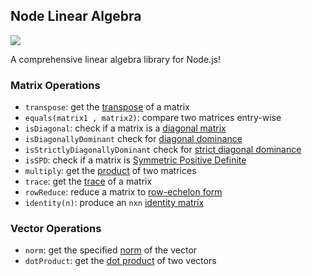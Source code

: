 Node Linear Algebra
---

![](https://travis-ci.org/kelvinabrokwa/linear-algebra.svg?branch=master)

A comprehensive linear algebra library for Node.js!

### Matrix Operations

- `transpose`: get the [transpose](https://en.wikipedia.org/wiki/Transpose) of a matrix
- `equals(matrix1 , matrix2)`: compare two matrices entry-wise
- `isDiagonal`: check if a matrix is a [diagonal matrix](https://en.wikipedia.org/wiki/Diagonal_matrix)
- `isDiagonallyDominant` check for [diagonal dominance](https://en.wikipedia.org/wiki/Diagonally_dominant_matrix)
- `isStrictlyDiagonallyDominant` check for [strict diagonal dominance](https://en.wikipedia.org/wiki/Diagonally_dominant_matrix)
- `isSPD`: check if a matrix is [Symmetric Positive Definite](https://en.wikipedia.org/wiki/Positive-definite_matrix)
- `multiply`: get the [product](https://en.wikipedia.org/wiki/Matrix_multiplication) of two matrices
- `trace`: get the [trace](https://en.wikipedia.org/wiki/Trace_(linear_algebra)) of a matrix
- `rowReduce`: reduce a matrix to [row-echelon form](https://en.wikipedia.org/wiki/Row_echelon_form)
- `identity(n)`: produce an `nxn` [identity matrix](https://en.wikipedia.org/wiki/Identity_matrix)

### Vector Operations

- `norm`: get the specified [norm]("https://en.wikipedia.org/wiki/Norm_(mathematics)") of the vector
- `dotProduct`: get the [dot product](https://en.wikipedia.org/wiki/Dot_product) of two vectors

